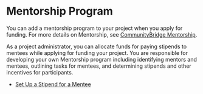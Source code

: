 # Mentorship Program

You can add a mentorship program to your project when you apply for funding. For more details on Mentorship, see [CommunityBridge Mentorship](https://docs.linuxfoundation.org/display/DOCS/CommunityBridge+Mentorship).

As a project administrator, you can allocate funds for paying stipends to mentees while applying for funding your project. You are responsible for developing your own Mentorship program including identifying mentors and mentees, outlining tasks for mentees, and determining stipends and other incentives for participants.

* [Set Up a Stipend for a Mentee](set-up-a-stipend-for-a-mentee.md)

